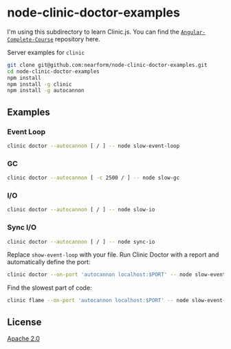 # node-clinic-doctor-examples

I'm using this subdirectory to learn Clinic.js. You can find the [`Angular-Complete-Course`](https://github.com/ZeroaNinea/Angular-Complete-Course/tree/main/jasmine-karma-documentation) repository here.

Server examples for `clinic`

```bash
git clone git@github.com:nearform/node-clinic-doctor-examples.git
cd node-clinic-doctor-examples
npm install
npm install -g clinic
npm install -g autocannon

```

## Examples

### Event Loop

```bash
clinic doctor --autocannon [ / ] -- node slow-event-loop

```

### GC

```bash
clinic doctor --autocannon [ -c 2500 / ] -- node slow-gc

```

### I/O

```bash
clinic doctor --autocannon [ / ] -- node slow-io

```

### Sync I/O

```bash
clinic doctor --autocannon [ / ] -- node sync-io

```

Replace `show-event-loop` with your file. Run Clinic Doctor with a report and automatically define the port:

```bash
clinic doctor --on-port 'autocannon localhost:$PORT' -- node slow-event-loop

```

Find the slowest part of code:

```bash
clinic flame --on-port 'autocannon localhost:$PORT' -- node slow-event-loop

```

## License

[Apache 2.0](<https://tldrlegal.com/license/apache-license-2.0-(apache-2.0)>)
